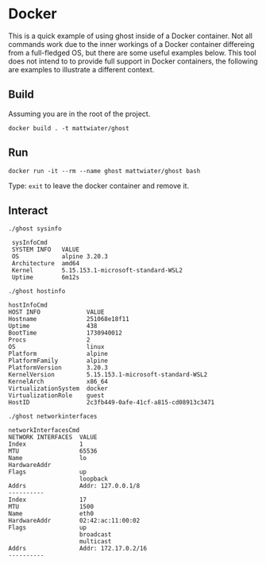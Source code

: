 # Docker

This is a quick example of using ghost inside of a Docker container. Not all commands work due to the inner workings of a Docker container differeing from a full-fledged OS, but there are some useful examples below. This tool does not intend to to provide full support in Docker containers, the following are examples to illustrate a different context.

## Build

Assuming you are in the root of the project.

`docker build . -t mattwiater/ghost`

## Run

`docker run -it --rm --name ghost mattwiater/ghost bash`

Type: `exit` to leave the docker container and remove it.

## Interact

`./ghost sysinfo`

```
 sysInfoCmd
 SYSTEM INFO   VALUE
 OS            alpine 3.20.3
 Architecture  amd64
 Kernel        5.15.153.1-microsoft-standard-WSL2 
 Uptime        6m12s
 ```

`./ghost hostinfo`

 ```
 hostInfoCmd
 HOST INFO             VALUE
 Hostname              251068e18f11
 Uptime                438
 BootTime              1730940012
 Procs                 2
 OS                    linux
 Platform              alpine
 PlatformFamily        alpine
 PlatformVersion       3.20.3
 KernelVersion         5.15.153.1-microsoft-standard-WSL2   
 KernelArch            x86_64
 VirtualizationSystem  docker
 VirtualizationRole    guest
 HostID                2c3fb449-0afe-41cf-a815-cd08913c3471 
 ```

`./ghost networkinterfaces`

 ```
 networkInterfacesCmd
 NETWORK INTERFACES  VALUE
 Index               1
 MTU                 65536
 Name                lo
 HardwareAddr
 Flags               up
                     loopback
 Addrs               Addr: 127.0.0.1/8   
 ----------
 Index               17
 MTU                 1500
 Name                eth0
 HardwareAddr        02:42:ac:11:00:02   
 Flags               up
                     broadcast
                     multicast
 Addrs               Addr: 172.17.0.2/16 
 ----------
 ```